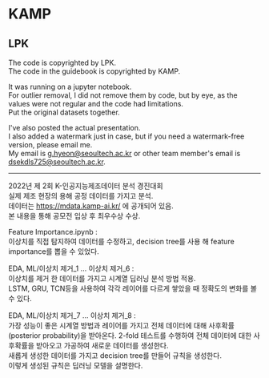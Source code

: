 # KAMP
## LPK
The code is copyrighted by LPK.   
The code in the guidebook is copyrighted by KAMP.   

It was running on a jupyter notebook.  
For outlier removal, I did not remove them by code, but by eye, as the values were not regular and the code had limitations.  
Put the original datasets together.   


I've also posted the actual presentation.  
I also added a watermark just in case, but if you need a watermark-free version, please email me.  
My email is g.hyeon@seoultech.ac.kr or other team member's email is dsekdls725@seoultech.ac.kr.
  
------------------------------------------------------------------------

2022년 제 2회 K-인공지능제조데이터 분석 경진대회  
실제 제조 현장의 용해 공정 데이터를 가지고 분석.  
데이터는 https://mdata.kamp-ai.kr/ 에 공개되어 있음.  
본 내용을 통해 공모전 입상 후 최우수상 수상.  

Feature Importance.ipynb :  
이상치를 직접 탐지하여 데이터를 수정하고, decision tree를 사용 해 feature importance를 뽑을 수 있었다.   
  
EDA, ML/이상치 제거_1 ... 이상치 제거_6 :  
이상치를 제거 한 데이터를 가지고 시계열 딥러닝 분석 방법 적용.  
LSTM, GRU, TCN등을 사용하여 각각 레이어를 다르게 쌓았을 때 정확도의 변화를 볼 수 있다.  
  
EDA, ML/이상치 제거_7 ... 이상치 제거_8 :  
가장 성능이 좋은 시계열 방법과 레이어를 가지고 전체 데이터에 대해 사후확률(posterior probability)을 받아온다. 
2-fold 테스트를 수행하여 전체 데이터에 대한 사후확률을 받아오고 가공하여 새로운 데이터를 생성한다.  
새롭게 생성한 데이터를 가지고 decision tree를 만들어 규칙을 생성한다.  
이렇게 생성된 규칙은 딥러닝 모델을 설명한다.  
